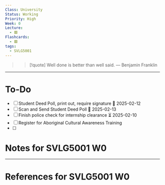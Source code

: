 ```yaml
---
Class: University
Status: Working
Priority: High
Week: 0
Lecture:
  - 🟥
Flashcards:
  - 🟥
tags:
  - SVLG5001
---
```

> > [!quote] Well done is better than well said.
> — Benjamin Franklin

---
# To-Do
- [ ] Student Deed Poll, print out, require signature 📅 2025-02-12 
- [ ] Scan and Send Student Deed Poll 📅 2025-02-13 
- [ ] Finish police check for internship clearance ⏳ 2025-02-10 
- [ ] Register for Aboriginal Cultural Awareness Training
- [ ] 

# Notes for SVLG5001 W0




---
# References for SVLG5001 W0